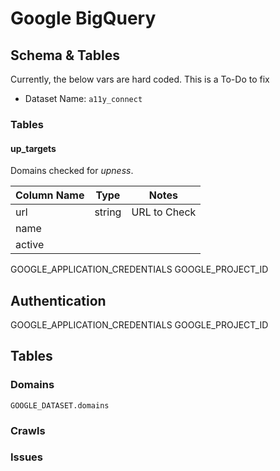 # Google BigQuery

## Schema & Tables

Currently, the below vars are hard coded. This is a To-Do to fix

- Dataset Name: `a11y_connect`

### Tables

#### up_targets

Domains checked for _upness_.

| Column Name | Type   | Notes        |
| ----------- | ------ | ------------ |
| url         | string | URL to Check |
| name        |        |              |
| active      |        |              |

GOOGLE_APPLICATION_CREDENTIALS
GOOGLE_PROJECT_ID

## Authentication

GOOGLE_APPLICATION_CREDENTIALS
GOOGLE_PROJECT_ID

## Tables

### Domains

`GOOGLE_DATASET.domains`

### Crawls

### Issues
